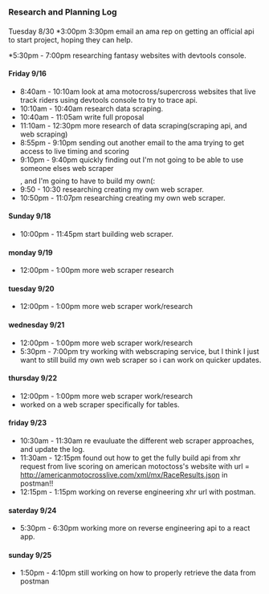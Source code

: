 ### Research and Planning Log
####
Tuesday 8/30
*3:00pm 3:30pm email an ama rep on getting an official api to start project, hoping they can help.

*5:30pm - 7:00pm researching fantasy websites with devtools console.
#### Friday 9/16
* 8:40am - 10:10am look at ama motocross/supercross websites that live track riders using devtools console to try to trace api.
*  10:10am - 10:40am research data scraping.
* 10:40am - 11:05am write full proposal 
* 11:10am - 12:30pm more research of data scraping(scraping api, and web scraping) 
* 8:55pm - 9:10pm sending out another email to the ama trying to get access to live timing and scoring 
* 9:10pm - 9:40pm quickly finding out I'm not going to be able to use someone elses web scraper $$$$, and I'm going to have to build my own(:
* 9:50 - 10:30 researching creating my own web scraper.
* 10:50pm - 11:07pm  researching creating my own web scraper.

#### Sunday 9/18
* 10:00pm - 11:45pm start building web scraper.

#### monday 9/19
* 12:00pm - 1:00pm more web scraper research

#### tuesday 9/20
* 12:00pm - 1:00pm more web scraper work/research

#### wednesday 9/21
* 12:00pm - 1:00pm more web scraper work/research
* 5:30pm - 7:00pm try working with  webscraping service, but I think I just want to still build my own web scraper so i can work on quicker updates.
#### thursday 9/22
* 12:00pm - 1:00pm more web scraper work/research
* worked on a web scraper specifically for tables.

#### friday 9/23

* 10:30am - 11:30am re evauluate the different web scraper approaches, and update the log.
* 11:30am - 12:15pm found out how to get the fully build api from xhr request from live scoring on american motoctoss's website with url = http://americanmotocrosslive.com/xml/mx/RaceResults.json in postman!!
* 12:15pm - 1:15pm working on reverse engineering xhr url with postman.

#### saterday 9/24

* 5:30pm - 6:30pm working more on reverse engineering api to a react app.

#### sunday 9/25

* 1:50pm - 4:10pm still working on how to properly retrieve the data from postman

